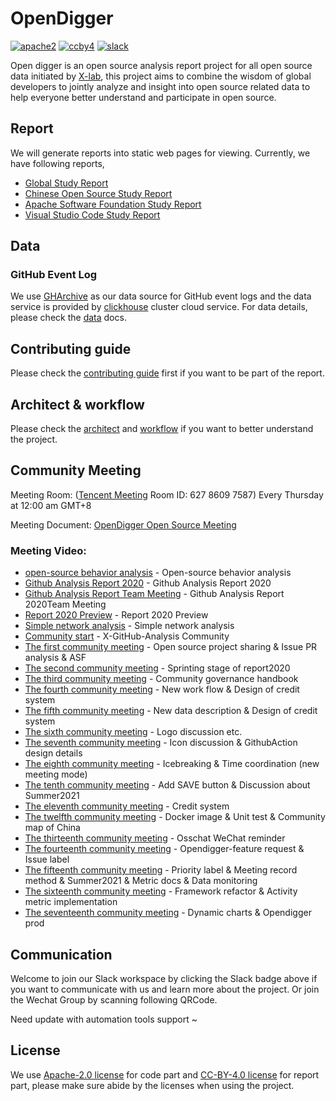 # OpenDigger

[![apache2](https://img.shields.io/badge/license-Apache%202-blue)](LICENSE) [![ccby4](https://img.shields.io/badge/license-CC%20BY%204.0-blue)](LICENSE-CC-BY) [![slack](https://img.shields.io/badge/slack-join%20chat-green)](https://join.slack.com/t/x-github-analysis/shared_invite/zt-sf7iypjm-ze6xm0vlLLwq9mwd6BWqzw)

Open digger is an open source analysis report project for all open source data initiated by [X-lab](https://x-lab.info), this project aims to combine the wisdom of global developers to jointly analyze and insight into open source related data to help everyone better understand and participate in open source.

## Report

We will generate reports into static web pages for viewing. Currently, we have following reports,

- [Global Study Report](http://opendigger-oss.x-lab.info/global-study.html)
- [Chinese Open Source Study Report](http://opendigger-oss.x-lab.info/case-study-Chinese.html)
- [Apache Software Foundation Study Report](http://opendigger-oss.x-lab.info/case-study-ASF.html)
- [Visual Studio Code Study Report](http://opendigger-oss.x-lab.info/case-study-vscode.html)

## Data

### GitHub Event Log

We use [GHArchive](https://www.gharchive.org/) as our data source for GitHub event logs and the data service is provided by [clickhouse](https://clickhouse.tech/) cluster cloud service. For data details, please check the [data](https://github.com/X-lab2017/open-digger/blob/master/docs/DATA.md) docs.

## Contributing guide

Please check the [contributing guide](http://www.x-lab.info/open-digger/#/CONTRIBUTING) first if you want to be part of the report.

## Architect & workflow

Please check the [architect](https://www.x-lab.info/open-digger/#/architecture) and [workflow](https://www.x-lab.info/open-digger/#/workflow) if you want to better understand the project.

## Community Meeting

Meeting Room:  ([Tencent Meeting](https://meeting.tencent.com/) Room ID: 627 8609 7587) Every Thursday at 12:00 am GMT+8

Meeting Document: [OpenDigger Open Source Meeting](https://shimo.im/docs/THkd6GQYtTj6PT3t)
### Meeting Video:


-  [open-source behavior analysis](https://www.bilibili.com/video/BV1NT4y1J7a8) - Open-source behavior analysis
-  [Github Analysis Report 2020](https://www.bilibili.com/video/BV1yt4y1i7Tm) - Github Analysis Report 2020
-  [Github Analysis Report Team Meeting](https://www.bilibili.com/video/BV1yK41137G6) - Github Analysis Report 2020Team Meeting
-  [Report 2020 Preview](https://www.bilibili.com/video/BV16K411A7GR) - Report 2020 Preview
-  [Simple network analysis](https://www.bilibili.com/video/BV1GT4y1F79P) - Simple network analysis
-  [Community start](https://www.bilibili.com/video/BV1XA411L7Rm) - X-GitHub-Analysis Community 
-  [The first community meeting](https://www.bilibili.com/video/BV1rv411t7S4)  - Open source project sharing & Issue PR analysis & ASF
-  [The second community meeting](https://www.bilibili.com/video/BV15y4y1Y7V4)  - Sprinting stage of report2020
-  [The third community meeting](https://www.bilibili.com/video/BV1bp4y18733)  - Community governance handbook
-  [The fourth community meeting](https://www.bilibili.com/video/BV1wA411L7it)  - New work flow & Design of credit system
-  [The fifth community meeting](https://www.bilibili.com/video/BV1vK4y1m7Ay) - New data description & Design of credit system
-  [The sixth community meeting](https://www.bilibili.com/video/BV1iU4y1b7Rf)  - Logo discussion etc.
-  [The seventh community meeting](https://www.bilibili.com/video/BV13p4y147rz)  - Icon discussion & GithubAction  design details
-  [The eighth community meeting](https://www.bilibili.com/video/BV19b4y1Z7y1)  - Icebreaking & Time coordination (new meeting mode)
-  [The tenth community meeting](https://www.bilibili.com/video/BV1SV411j7Tu) - Add SAVE button & Discussion about Summer2021
-  [The eleventh community meeting](https://www.bilibili.com/video/BV1Ty4y1374k) - Credit system
-  [The twelfth community meeting](https://www.bilibili.com/video/BV1oB4y1u77z)  - Docker image & Unit test & Community map of China
-  [The thirteenth community meeting](https://www.bilibili.com/video/BV1kU4y157jM)  - Osschat WeChat reminder
-  [The fourteenth community meeting](https://www.bilibili.com/video/BV1Nq4y1L7GV) - Opendigger-feature request & Issue label
-  [The fifteenth community meeting](https://www.bilibili.com/video/BV1dK4y1u71Z) - Priority label & Meeting record method & Summer2021 & Metric docs & Data monitoring
- [The sixteenth community meeting](https://www.bilibili.com/video/BV1JX4y1w7Jc/) - Framework refactor & Activity metric implementation
- [The seventeenth community meeting](https://www.bilibili.com/video/BV1p64y1z7MV/) - Dynamic charts & Opendigger prod
## Communication

Welcome to join our Slack workspace by clicking the Slack badge above if you want to communicate with us and learn more about the project. Or join the Wechat Group by scanning following QRCode.

Need update with automation tools support ~
## License

We use [Apache-2.0 license](LICENSE) for code part and [CC-BY-4.0 license](LICENSE-CC-BY) for report part, please make sure abide by the licenses when using the project.
